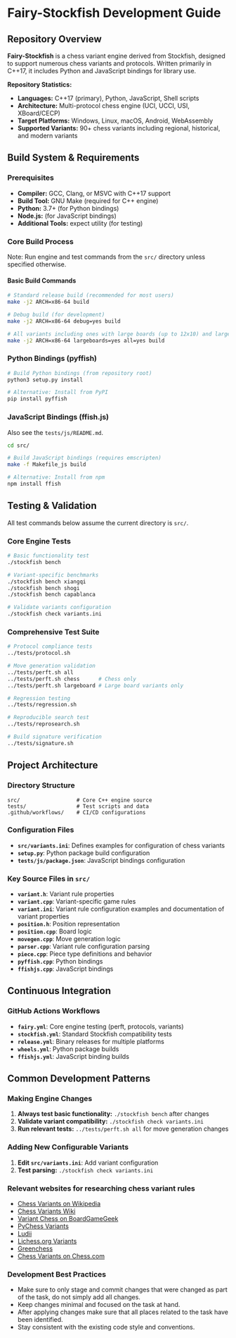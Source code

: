# Fairy-Stockfish Development Guide

## Repository Overview

**Fairy-Stockfish** is a chess variant engine derived from Stockfish, designed to support numerous chess variants and protocols. Written primarily in C++17, it includes Python and JavaScript bindings for library use.

**Repository Statistics:**
- **Languages:** C++17 (primary), Python, JavaScript, Shell scripts
- **Architecture:** Multi-protocol chess engine (UCI, UCCI, USI, XBoard/CECP)
- **Target Platforms:** Windows, Linux, macOS, Android, WebAssembly
- **Supported Variants:** 90+ chess variants including regional, historical, and modern variants

## Build System & Requirements

### Prerequisites
- **Compiler:** GCC, Clang, or MSVC with C++17 support
- **Build Tool:** GNU Make (required for C++ engine)
- **Python:** 3.7+ (for Python bindings)
- **Node.js:** (for JavaScript bindings)
- **Additional Tools:** expect utility (for testing)

### Core Build Process

Note: Run engine and test commands from the `src/` directory unless specified otherwise.

#### Basic Build Commands
```bash
# Standard release build (recommended for most users)
make -j2 ARCH=x86-64 build

# Debug build (for development)
make -j2 ARCH=x86-64 debug=yes build

# All variants including ones with large boards (up to 12x10) and large branching factor (all)
make -j2 ARCH=x86-64 largeboards=yes all=yes build
```

### Python Bindings (pyffish)
```bash
# Build Python bindings (from repository root)
python3 setup.py install

# Alternative: Install from PyPI
pip install pyffish
```

### JavaScript Bindings (ffish.js)
Also see the `tests/js/README.md`.
```bash
cd src/

# Build JavaScript bindings (requires emscripten)
make -f Makefile_js build

# Alternative: Install from npm
npm install ffish
```

## Testing & Validation

All test commands below assume the current directory is `src/`.

### Core Engine Tests
```bash
# Basic functionality test
./stockfish bench

# Variant-specific benchmarks
./stockfish bench xiangqi
./stockfish bench shogi
./stockfish bench capablanca

# Validate variants configuration
./stockfish check variants.ini
```

### Comprehensive Test Suite
```bash
# Protocol compliance tests
../tests/protocol.sh

# Move generation validation
../tests/perft.sh all
../tests/perft.sh chess      # Chess only
../tests/perft.sh largeboard # Large board variants only

# Regression testing
../tests/regression.sh

# Reproducible search test
../tests/reprosearch.sh

# Build signature verification  
../tests/signature.sh
```


## Project Architecture

### Directory Structure
```
src/                  # Core C++ engine source
tests/                # Test scripts and data
.github/workflows/    # CI/CD configurations
```

### Configuration Files
- **`src/variants.ini`**: Defines examples for configuration of chess variants
- **`setup.py`**: Python package build configuration
- **`tests/js/package.json`**: JavaScript bindings configuration

### Key Source Files in `src/`
- **`variant.h`**: Variant rule properties
- **`variant.cpp`**: Variant-specific game rules
- **`variant.ini`**: Variant rule configuration examples and documentation of variant properties
- **`position.h`**: Position representation
- **`position.cpp`**: Board logic
- **`movegen.cpp`**: Move generation logic
- **`parser.cpp`**: Variant rule configuration parsing
- **`piece.cpp`**: Piece type definitions and behavior
- **`pyffish.cpp`**: Python bindings
- **`ffishjs.cpp`**: JavaScript bindings

## Continuous Integration

### GitHub Actions Workflows
- **`fairy.yml`**: Core engine testing (perft, protocols, variants)
- **`stockfish.yml`**: Standard Stockfish compatibility tests
- **`release.yml`**: Binary releases for multiple platforms
- **`wheels.yml`**: Python package builds
- **`ffishjs.yml`**: JavaScript binding builds

## Common Development Patterns

### Making Engine Changes
1. **Always test basic functionality:** `./stockfish bench` after changes
2. **Validate variant compatibility:** `./stockfish check variants.ini`  
3. **Run relevant tests:** `../tests/perft.sh all` for move generation changes

### Adding New Configurable Variants
1. **Edit `src/variants.ini`**: Add variant configuration
2. **Test parsing:** `./stockfish check variants.ini`

### Relevant websites for researching chess variant rules
- [Chess Variants on Wikipedia](https://en.wikipedia.org/wiki/List_of_chess_variants)
- [Chess Variants Wiki](https://www.chessvariants.com/)
- [Variant Chess on BoardGameGeek](https://boardgamegeek.com/boardgamefamily/4024/traditional-games-chess)
- [PyChess Variants](https://www.pychess.org/variants)
- [Ludii](https://ludii.games/library.php)
- [Lichess.org Variants](https://lichess.org/variant)
- [Greenchess](https://greenchess.net/variants.php)
- [Chess Variants on Chess.com](https://www.chess.com/variants)

### Development Best Practices
* Make sure to only stage and commit changes that were changed as part of the task, do not simply add all changes.
* Keep changes minimal and focused on the task at hand.
* After applying changes make sure that all places related to the task have been identified.
* Stay consistent with the existing code style and conventions.
